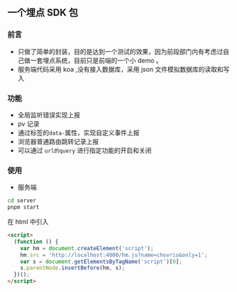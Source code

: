 ## 一个埋点 SDK 包

### 前言

- 只做了简单的封装，目的是达到一个测试的效果，因为前段部门内有考虑过自己做一套埋点系统，目前只是前端的一个小 demo 。
- 服务端代码采用 koa ,没有接入数据库，采用 json 文件模拟数据库的读取和写入

### 功能

- 全局监听错误实现上报
- pv 记录
- 通过标签的`data-`属性，实现自定义事件上报
- 浏览器普通路由跳转记录上报
- 可以通过 `url的query` 进行指定功能的开启和关闭

### 使用

- 服务端

```bash
cd server
pnpm start
```

在 html 中引入

```html
<script>
  (function () {
    var hm = document.createElement('script');
    hm.src = 'http://localhost:4000/hm.js?name=chovrio&only=1';
    var s = document.getElementsByTagName('script')[0];
    s.parentNode.insertBefore(hm, s);
  })();
</script>
```
